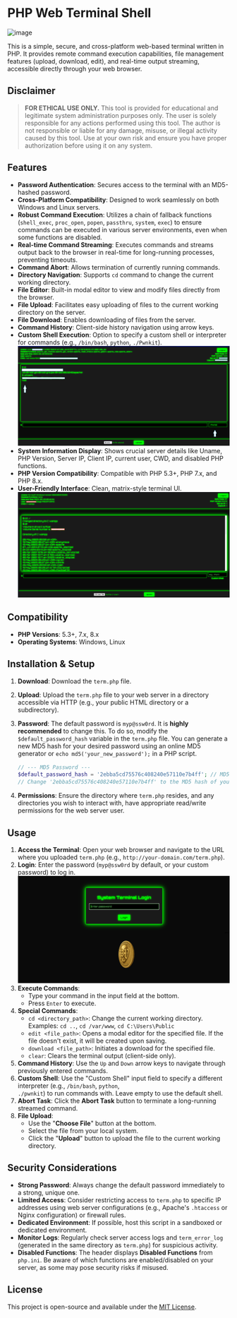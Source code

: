 # PHP Web Terminal Shell

![image](https://media3.giphy.com/media/v1.Y2lkPTc5MGI3NjExdm5qY2l1dmU5OTM3bmVrMjVlbGRzeHozZ2U2emtqZGxoaDJ5dmdlMCZlcD12MV9pbnRlcm5hbF9naWZfYnlfaWQmY3Q9cw/M26KpCq0rGcKFryk45/giphy.gif)

This is a simple, secure, and cross-platform web-based terminal written in PHP. It provides remote command execution capabilities, file management features (upload, download, edit), and real-time output streaming, accessible directly through your web browser.

## Disclaimer

> **FOR ETHICAL USE ONLY.**
> This tool is provided for educational and legitimate system administration purposes only. The user is solely responsible for any actions performed using this tool. The author is not responsible or liable for any damage, misuse, or illegal activity caused by this tool. Use at your own risk and ensure you have proper authorization before using it on any system.

## Features

-   **Password Authentication**: Secures access to the terminal with an MD5-hashed password.
-   **Cross-Platform Compatibility**: Designed to work seamlessly on both Windows and Linux servers.
-   **Robust Command Execution**: Utilizes a chain of fallback functions (`shell_exec`, `proc_open`, `popen`, `passthru`, `system`, `exec`) to ensure commands can be executed in various server environments, even when some functions are disabled.
-   **Real-time Command Streaming**: Executes commands and streams output back to the browser in real-time for long-running processes, preventing timeouts.
-   **Command Abort**: Allows termination of currently running commands.
-   **Directory Navigation**: Supports `cd` command to change the current working directory.
-   **File Editor**: Built-in modal editor to view and modify files directly from the browser.
-   **File Upload**: Facilitates easy uploading of files to the current working directory on the server.
-   **File Download**: Enables downloading of files from the server.
-   **Command History**: Client-side history navigation using arrow keys.
-   **Custom Shell Execution**: Option to specify a custom shell or interpreter for commands (e.g., `/bin/bash`, `python`, `./Pwnkit`).
![Toolkit GIF](https://raw.githubusercontent.com/pinoyvendetta/php-web-terminal/refs/heads/main/img/got-root.png)
-   **System Information Display**: Shows crucial server details like Uname, PHP Version, Server IP, Client IP, current user, CWD, and disabled PHP functions.
-   **PHP Version Compatibility**: Compatible with PHP 5.3+, PHP 7.x, and PHP 8.x.
-   **User-Friendly Interface**: Clean, matrix-style terminal UI.
![Toolkit GIF](https://raw.githubusercontent.com/pinoyvendetta/php-web-terminal/refs/heads/main/img/main1.png)
## Compatibility

-   **PHP Versions**: 5.3+, 7.x, 8.x
-   **Operating Systems**: Windows, Linux

## Installation & Setup

1.  **Download**: Download the `term.php` file.
2.  **Upload**: Upload the `term.php` file to your web server in a directory accessible via HTTP (e.g., your public HTML directory or a subdirectory).
3.  **Password**: The default password is `myp@ssw0rd`. It is **highly recommended** to change this. To do so, modify the `$default_password_hash` variable in the `term.php` file. You can generate a new MD5 hash for your desired password using an online MD5 generator or `echo md5('your_new_password');` in a PHP script.

    ```php
    // --- MD5 Password ---
    $default_password_hash = '2ebba5cd75576c408240e57110e7b4ff'; // MD5 for "myp@ssw0rd"
    // Change '2ebba5cd75576c408240e57110e7b4ff' to the MD5 hash of your new password.
    ```

4.  **Permissions**: Ensure the directory where `term.php` resides, and any directories you wish to interact with, have appropriate read/write permissions for the web server user.

## Usage

1.  **Access the Terminal**: Open your web browser and navigate to the URL where you uploaded `term.php` (e.g., `http://your-domain.com/term.php`).
2.  **Login**: Enter the password (`myp@ssw0rd` by default, or your custom password) to log in.
![Toolkit GIF](https://raw.githubusercontent.com/pinoyvendetta/php-web-terminal/refs/heads/main/img/login.png)
3.  **Execute Commands**:
    -   Type your command in the input field at the bottom.
    -   Press `Enter` to execute.
4.  **Special Commands**:
    -   `cd <directory_path>`: Change the current working directory. Examples: `cd ..`, `cd /var/www`, `cd C:\Users\Public`
    -   `edit <file_path>`: Opens a modal editor for the specified file. If the file doesn't exist, it will be created upon saving.
    -   `download <file_path>`: Initiates a download for the specified file.
    -   `clear`: Clears the terminal output (client-side only).
5.  **Command History**: Use the `Up` and `Down` arrow keys to navigate through previously entered commands.
6.  **Custom Shell**: Use the "Custom Shell" input field to specify a different interpreter (e.g., `/bin/bash`, `python`,  
      `./pwnkit`) to run commands with. Leave empty to use the default shell.
7.  **Abort Task**: Click the **Abort Task** button to terminate a long-running streamed command.
8.  **File Upload**:
    -   Use the "**Choose File**" button at the bottom.
    -   Select the file from your local system.
    -   Click the "**Upload**" button to upload the file to the current working directory.

## Security Considerations

-   **Strong Password**: Always change the default password immediately to a strong, unique one.
-   **Limited Access**: Consider restricting access to `term.php` to specific IP addresses using web server configurations (e.g., Apache's `.htaccess` or Nginx configuration) or firewall rules.
-   **Dedicated Environment**: If possible, host this script in a sandboxed or dedicated environment.
-   **Monitor Logs**: Regularly check server access logs and `term_error_log` (generated in the same directory as `term.php`) for suspicious activity.
-   **Disabled Functions**: The header displays **Disabled Functions** from `php.ini`. Be aware of which functions are enabled/disabled on your server, as some may pose security risks if misused.

## License

This project is open-source and available under the [MIT License](https://opensource.org/licenses/MIT).
